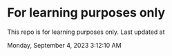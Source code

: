 # For learning purposes only
This repo is for learning purposes only.
Last updated at

Monday, September 4, 2023 3:12:10 AM

